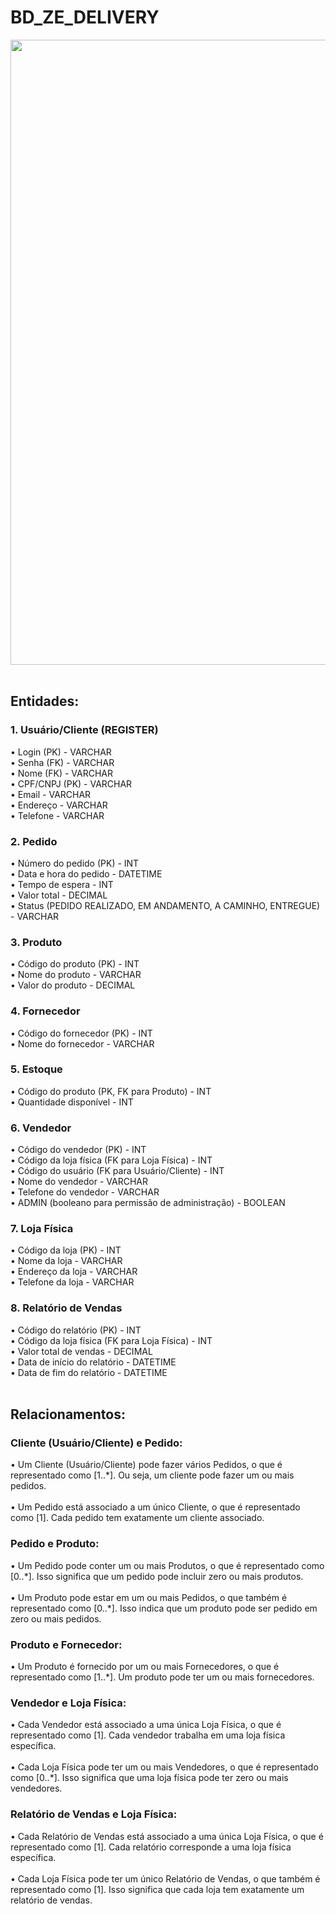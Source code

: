# BD_ZE_DELIVERY
<div align="center">
<img src="https://github.com/Kayquin/BD_ZE_DELIVERY/assets/104329791/07d442a0-b68f-44af-9f0c-b6591afe8f93" width="1000px" />
</div>
<br> 
<h2>
<b>Entidades:</b>
</h2>
<h3> 1.	Usuário/Cliente (REGISTER)</h3>
•	Login (PK) - VARCHAR 
  <br>
•	Senha (FK) - VARCHAR 
  <br>
•	Nome (FK) - VARCHAR 
  <br>
•	CPF/CNPJ (PK) - VARCHAR 
  <br>
•	Email - VARCHAR 
  <br>
•	Endereço - VARCHAR
  <br>
•	Telefone - VARCHAR
<h3>2. Pedido</h3>
•	Número do pedido (PK) - INT
  <br>
•	Data e hora do pedido - DATETIME 
  <br>
•	Tempo de espera - INT 
  <br>
•	Valor total - DECIMAL 
  <br>
•	Status (PEDIDO REALIZADO, EM ANDAMENTO, A CAMINHO, ENTREGUE) - VARCHAR
<h3>3. Produto</h3>
•	Código do produto (PK) - INT
  <br>
•	Nome do produto - VARCHAR
  <br>
•	Valor do produto - DECIMAL
<h3>4.	Fornecedor</h3>
•	Código do fornecedor (PK) - INT
  <br>
•	Nome do fornecedor - VARCHAR
<h3>5.	Estoque</h3>
•	Código do produto (PK, FK para Produto) - INT
  <br>
•	Quantidade disponível - INT
<h3>6. Vendedor</h3>
•	Código do vendedor (PK) - INT
  <br>
•	Código da loja física (FK para Loja Física) - INT
  <br>
•	Código do usuário (FK para Usuário/Cliente) - INT
  <br>
•	Nome do vendedor - VARCHAR
  <br>
•	Telefone do vendedor - VARCHAR
<br>
•	ADMIN (booleano para permissão de administração) - BOOLEAN 
<h3>7. Loja Física</h3>
•	Código da loja (PK) - INT
  <br>
•	Nome da loja - VARCHAR
  <br>
•	Endereço da loja - VARCHAR 
  <br>
•	Telefone da loja - VARCHAR
<h3>8. Relatório de Vendas</h3>
•	Código do relatório (PK) - INT
  <br>
•	Código da loja física (FK para Loja Física) - INT
  <br>
•	Valor total de vendas - DECIMAL
  <br>
•	Data de início do relatório - DATETIME
  <br>
•	Data de fim do relatório - DATETIME
<br>
<br>
<h2>Relacionamentos:</h2>
<h3>Cliente (Usuário/Cliente) e Pedido:</h3>
•	Um Cliente (Usuário/Cliente) pode fazer vários Pedidos, o que é representado como [1..*]. Ou seja, um cliente pode fazer um ou mais pedidos.
<br>
<br>
•	Um Pedido está associado a um único Cliente, o que é representado como [1]. Cada pedido tem exatamente um cliente associado.
<h3>Pedido e Produto:</h3>
•	Um Pedido pode conter um ou mais Produtos, o que é representado como [0..*]. Isso significa que um pedido pode incluir zero ou mais produtos.
<br>
<br>
•	Um Produto pode estar em um ou mais Pedidos, o que também é representado como [0..*]. Isso indica que um produto pode ser pedido em zero ou mais pedidos.
<h3>Produto e Fornecedor:</h3>
•	Um Produto é fornecido por um ou mais Fornecedores, o que é representado como [1..*]. Um produto pode ter um ou mais fornecedores.
<h3>Vendedor e Loja Física:</h3>
•	Cada Vendedor está associado a uma única Loja Física, o que é representado como [1]. Cada vendedor trabalha em uma loja física específica.
<br>
<br>
•	Cada Loja Física pode ter um ou mais Vendedores, o que é representado como [0..*]. Isso significa que uma loja física pode ter zero ou mais vendedores.
<h3>Relatório de Vendas e Loja Física:</h3>
•	Cada Relatório de Vendas está associado a uma única Loja Física, o que é representado como [1]. Cada relatório corresponde a uma loja física específica.
<br>
<br>
•	Cada Loja Física pode ter um único Relatório de Vendas, o que também é representado como [1]. Isso significa que cada loja tem exatamente um relatório de vendas.
<br>
